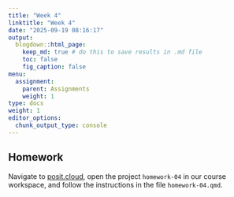 ```yaml
---
title: "Week 4"
linktitle: "Week 4"
date: "2025-09-19 08:16:17"
output:
  blogdown::html_page:
    keep_md: true # do this to save results in .md file
    toc: false
    fig_caption: false
menu:
  assignment:
    parent: Assignments
    weight: 1
type: docs
weight: 1
editor_options:
  chunk_output_type: console
---
```


## Homework

Navigate to [posit.cloud](http://posit.cloud), open the project `homework-04` in our course workspace, and follow the instructions in the file `homework-04.qmd`.
